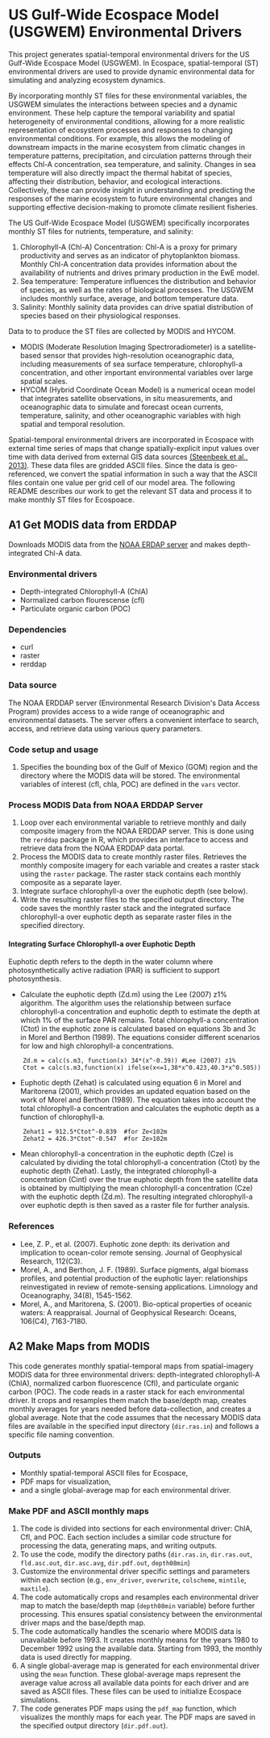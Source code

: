 # US Gulf-Wide Ecospace Model (USGWEM) Environmental Drivers

This project generates spatial-temporal environmental drivers for the US Gulf-Wide Ecospace Model (USGWEM).
In Ecospace, spatial-temporal (ST) environmental drivers are used to provide dynamic environmental data for simulating and analyzing ecosystem dynamics. 

By incorporating monthly ST files for these environmental variables, the USGWEM simulates the interactions between species and a dynamic environment. These help capture the temporal variability and spatial heterogeneity of environmental conditions, allowing for a more realistic representation of ecosystem processes and responses to changing environmental conditions. For example, this allows the modeling of downstream impacts in the marine ecosystem from climatic changes in temperature patterns, precipitation, and circulation patterns through their effects Chl-A concentration, sea temperature, and salinity. Changes in sea temperature will also directly impact the thermal habitat of species, affecting their distribution, behavior, and ecological interactions. Collectively, these can provide insight in understanding and predicting the responses of the marine ecosystem to future environmental changes and supporting effective decision-making to promote climate resilient fisheries.

The US Gulf-Wide Ecospace Model (USGWEM) specifically incorporates monthly ST files for nutrients, temperature, and salinity:
1. Chlorophyll-A (Chl-A) Concentration: Chl-A is a proxy for primary productivity and serves as an indicator of phytoplankton biomass. Monthly Chl-A concentration data provides information about the availability of nutrients and drives primary production in the EwE model.
2. Sea temperature: Temperature influences the distribution and behavior of species, as well as the rates of biological processes. The USGWEM includes monthly surface, average, and bottom temperature data.
3. Salinity: Monthly salinity data provides can drive spatial distribution of species based on their physiological responses.

Data to to produce the ST files are collected by MODIS and HYCOM. 
- MODIS (Moderate Resolution Imaging Spectroradiometer) is a satellite-based sensor that provides high-resolution oceanographic data, including measurements of sea surface temperature, chlorophyll-a concentration, and other important environmental variables over large spatial scales.
- HYCOM (Hybrid Coordinate Ocean Model) is a numerical ocean model that integrates satellite observations, in situ measurements, and oceanographic data to simulate and forecast ocean currents, temperature, salinity, and other oceanographic variables with high spatial and temporal resolution.

Spatial-temporal environmental drivers are incorporated in Ecospace with external time series of maps that change spatially-explicit input values over time with data derived from external GIS data sources [(Steenbeek et al., 2013)](https://www.sciencedirect.com/science/article/pii/S0304380013002597?casa_token=vy7pmleLU54AAAAA:oYHkFWFcH9hnUZ2Qqpo7KzgZS4UdZJPoPLqpt-4B6t8Phhm-s5W4-EteILsoPT0sCRvYxc3r3w). These data files are gridded ASCII files. Since the data is geo-referenced, we convert the spatial information in such a way that the ASCII files contain one value per grid cell of our model area. The following README describes our work to get the relevant ST data and process it to make monthly ST files for Ecospoace. 

## A1 Get MODIS data from ERDDAP
Downloads MODIS data from the [NOAA ERDAP server](https://coastwatch.pfeg.noaa.gov/erddap/index.html) and makes depth-integrated Chl-A data.

### Environmental drivers
- Depth-integrated Chlorophyll-A (ChlA)
- Normalized carbon flourescense (cfl)
- Particulate organic carbon (POC)

### Dependencies
- curl
- raster
- rerddap

### Data source
The NOAA ERDDAP server (Environmental Research Division's Data Access Program) provides access to a wide range of oceanographic and environmental datasets. The server offers a convenient interface to search, access, and retrieve data using various query parameters. 

### Code setup and usage
1. Specifies the bounding box of the Gulf of Mexico (GOM) region and the directory where the MODIS data will be stored. The environmental variables of interest (cfl, chla, POC) are defined in the `vars` vector.

### Process MODIS Data from NOAA ERDDAP Server
1. Loop over each environmental variable to retrieve monthly and daily composite imagery from the NOAA ERDDAP server. This is done using the `rerddap` package in R, which provides an interface to access and retrieve data from the NOAA ERDDAP data portal.
2. Process the MODIS data to create monthly raster files. Retrieves the monthly composite imagery for each variable and creates a raster stack using the `raster` package. The raster stack contains each monthly composite as a separate layer. 
3. Integrate surface chlorophyll-a over the euphotic depth (see below).
4. Write the resulting raster files to the specified output directory. The code saves the monthly raster stack and the integrated surface chlorophyll-a over euphotic depth as separate raster files in the specified directory.

#### Integrating Surface Chlorophyll-a over Euphotic Depth
Euphotic depth refers to the depth in the water column where photosynthetically active radiation (PAR) is sufficient to support photosynthesis.
- Calculate the euphotic depth (Zd.m) using the Lee (2007) z1% algorithm. The algorithm uses the relationship between surface chlorophyll-a concentration and euphotic depth to estimate the depth at which 1% of the surface PAR remains. Total chlorophyll-a concentration (Ctot) in the euphotic zone is calculated based on equations 3b and 3c in Morel and Berthon (1989). The equations consider different scenarios for low and high chlorophyll-a concentrations.
```{r eval=FALSE}
    Zd.m = calc(s.m3, function(x) 34*(x^-0.39)) #Lee (2007) z1%
    Ctot = calc(s.m3,function(x) ifelse(x<=1,38*x^0.423,40.3*x^0.505))
```
- Euphotic depth (Zehat) is calculated using equation 6 in Morel and Maritorena (2001), which provides an updated equation based on the work of Morel and Berthon (1989). The equation takes into account the total chlorophyll-a concentration and calculates the euphotic depth as a function of chlorophyll-a.
```{r eval=FALSE}
    Zehat1 = 912.5*Ctot^-0.839  #for Ze<102m
    Zehat2 = 426.3*Ctot^-0.547  #for Ze>102m
```
- Mean chlorophyll-a concentration in the euphotic depth (Cze) is calculated by dividing the total chlorophyll-a concentration (Ctot) by the euphotic depth (Zehat). Lastly, the integrated chlorophyll-a concentration (Cint) over the true euphotic depth from the satellite data is obtained by multiplying the mean chlorophyll-a concentration (Cze) with the euphotic depth (Zd.m).
The resulting integrated chlorophyll-a over euphotic depth is then saved as a raster file for further analysis.

### References
- Lee, Z. P., et al. (2007). Euphotic zone depth: its derivation and implication to ocean-color remote sensing. Journal of Geophysical Research, 112(C3).
- Morel, A., and Berthon, J. F. (1989). Surface pigments, algal biomass profiles, and potential production of the euphotic layer: relationships reinvestigated in review of remote-sensing applications. Limnology and Oceanography, 34(8), 1545-1562.
- Morel, A., and Maritorena, S. (2001). Bio-optical properties of oceanic waters: A reappraisal. Journal of Geophysical Research: Oceans, 106(C4), 7163-7180.
 
## A2 Make Maps from MODIS
This code generates monthly spatial-temporal maps from spatial-imagery MODIS data for three environmental drivers: depth-integrated chlorophyll-A (ChlA), normalized carbon fluorescence (Cfl), and particulate organic carbon (POC). The code reads in a raster stack for each environmental driver. It crops and resamples them match the base/depth map, creates monthly averages for years needed before data-collection, and creates a global average. Note that the code assumes that the necessary MODIS data files are available in the specified input directory (`dir.ras.in`) and follows a specific file naming convention.

### Outputs
- Monthly spatial-temporal ASCII files for Ecospace,
- PDF maps for visualization,
- and a single global-average map for each environmental driver. 

### Make PDF and ASCII monthly maps
1. The code is divided into sections for each environmental driver: ChlA, Cfl, and POC. Each section includes a similar code structure for processing the data, generating maps, and writing outputs.
2. To use the code, modify the directory paths (`dir.ras.in`, `dir.ras.out`, `fld.asc.out`, `dir.asc.avg`, `dir.pdf.out`, `depth08min`) 
3. Customize the environmental driver specific settings and parameters within each section (e.g., `env_driver`, `overwrite`, `colscheme`, `mintile`, `maxtile`).
4. The code automatically crops and resamples each environmental driver map to match the base/depth map (`depth08min` variable) before further processing. This ensures spatial consistency between the environmental driver maps and the base/depth map.
5. The code automatically handles the scenario where MODIS data is unavailable before 1993. It creates monthly means for the years 1980 to December 1992 using the available data. Starting from 1993, the monthly data is used directly for mapping.
6. A single global-average map is generated for each environmental driver using the `mean` function. These global-average maps represent the average value across all available data points for each driver and are saved as ASCII files. These files can be used to initialize Ecospace simulations.
8. The code generates PDF maps using the `pdf_map` function, which visualizes the monthly maps for each year. The PDF maps are saved in the specified output directory (`dir.pdf.out`).
